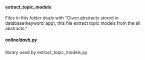 #### extract_topic_models

Files in this folder deals with "Given abstracts stored in database(keyword_app), this file extract topic models from the all abstracts."

##### onlineldavb.py

library used by extract_topic_models.py